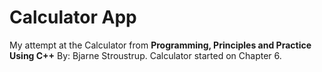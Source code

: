 # Calculator App #

My attempt at the Calculator from __Programming, Principles and Practice Using C++__ By: Bjarne Stroustrup.
Calculator started on Chapter 6.

